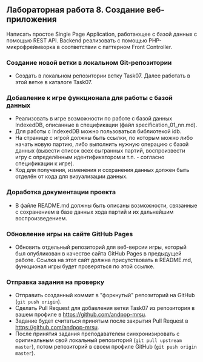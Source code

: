##                             Лабораторная работа 8. Создание веб-приложения

Написать простое Single Page Application, работающее с базой данных с помощью REST API.
Backend реализовать с помощью PHP-микрофреймворка в соответствии с паттерном Front Controller.

### Создание новой ветки в локальном Git-репозитории
* Создать в локальном репозитории ветку Task07. Далее работать в этой ветке в каталоге Task07.

### Добавление к игре функционала для работы с базой данных
* Реализовать в игре возможности по работе с базой данных IndexedDB, описанные в спецификации (файл specification_01_nn.md).
* Для работы с IndexedDB можно пользоваться библиотекой idb.
* На странице с игрой должны быть ссылки, по которым можно либо начать новую партию, либо выполнить нужную операцию с базой данных (вывести список всех сыгранных партий, воспроизвести игру с определённым идентификатором и т.п. - согласно спецификации к игре).
* Код для получения, изменения и сохранения данных должен быть отделён от кода для визуализации данных.

### Доработка документации проекта
* В файле README.md должны быть описаны возможности, связанные с сохранением в базе данных хода партий и их дальнейшим воспроизведением.

### Обновление игры на сайте GitHub Pages
* Обновить отдельный репозиторий для веб-версии игры, который был опубликован в качестве сайта GitHub Pages в предыдущей работе. Ссылка на этот сайт должна присутствовать в README.md, функционал игры будет проверяться по этой ссылке.


### Отправка задания на проверку
* Отправить созданный коммит в "форкнутый" репозиторий на GitHub (`git push origin`).
* Сделать Pull Request для добавления ветки Task07 из репозитория в вашем профиле в https://github.com/andpop-mrsu.
* Задание будет считаться принятым после закрытия Pull Request в https://github.com/andpop-mrsu.
* После принятия задания преподавателем синхронизировать с оригинальным свой локальный репозиторий (`git pull upstream master`), потом репозиторий в своем профиле GitHub (`git push origin master`).
